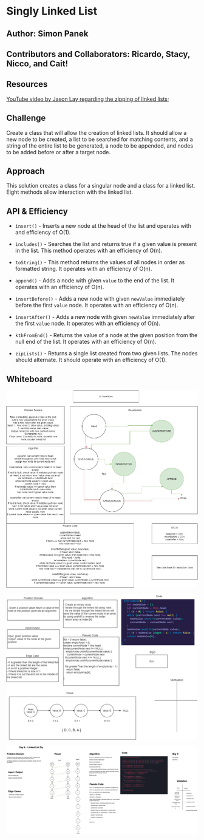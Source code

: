 # Singly Linked List

## Author: Simon Panek

## Contributors and Collaborators: Ricardo, Stacy, Nicco, and Cait!

## Resources

[YouTube video by Jason Lay regarding the zipping of linked lists](https://www.youtube.com/watch?v=2algBs0nxEk);

## Challenge

Create a class that will allow the creation of linked lists. It should allow a new node to be created, a list to be searched for matching contents, and a string of the entire list to be generated, a node to be appended, and nodes to be added before or after a target node.

## Approach

This solution creates a class for a singular node and a class for a linked list. Eight methods allow interaction with the linked list.

## API & Efficiency

- `insert()` - Inserts a new node at the head of the list and operates with and efficiency of O(1).

- `includes()` - Searches the list and returns true if a given value is present in the list. This method operates with an efficiency of O(n).

- `toString()` - This method returns the values of all nodes in order as formatted string. It operates with an efficiency of O(n).

- `append()` - Adds a node with given `value` to the end of the list. It operates with an efficiency of O(n).

- `insertBefore()` - Adds a new node with given `newValue` immediately before the first `value` node. It operates with an efficiency of O(n).

- `insertAfter()` - Adds a new node with given `newValue` immediately after the first `value` node. It operates with an efficiency of O(n).

- `kthFromEnd()` - Returns the value of a node at the given position from the null end of the list. It operates with an efficiency of O(n).

- `zipLists()` - Returns a single list created from two given lists. The nodes should alternate. It should operate with an efficiency of O(1).

## Whiteboard

![Whiteboard Image Day 6](codechallenge06.png)

![Whiteboard Image Day 7](k-th-valuefromtheend.png)

![Whiteboard Image Day 8](401-cc-08-whiteboard.png)
